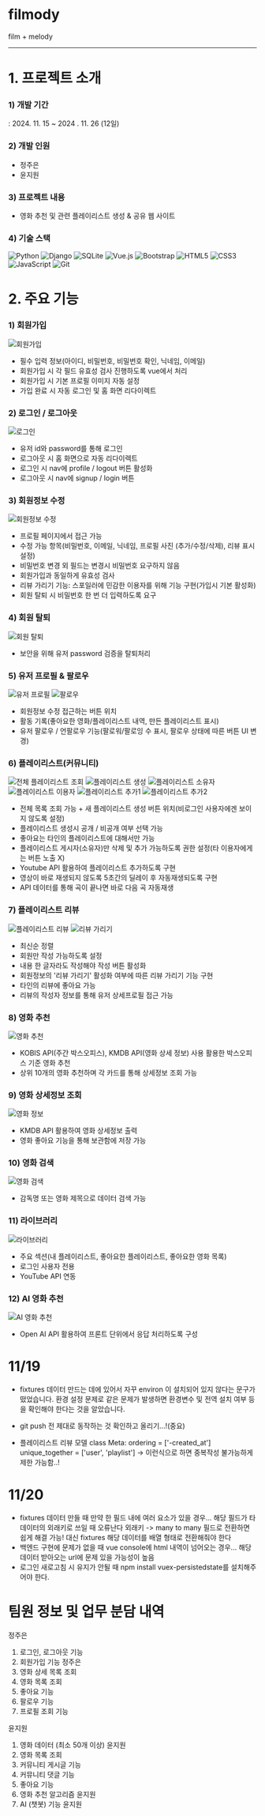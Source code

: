 # filmody

film + melody

<hr />

# 1. 프로젝트 소개

### 1) 개발 기간

   : 2024. 11. 15 ~ 2024 . 11. 26 (12일)

### 2) 개발 인원
  - 정주은
  - 윤지원

### 3) 프로젝트 내용

  - 영화 추천 및 관련 플레이리스트 생성 & 공유 웹 사이트

### 4) 기술 스택

![Python](https://img.shields.io/badge/Python-3776AB?style=for-the-badge&logo=Python&logoColor=white)
![Django](https://img.shields.io/badge/Django-092E20?style=for-the-badge&logo=Django&logoColor=white)
![SQLite](https://img.shields.io/badge/SQLite-003B57?style=for-the-badge&logo=SQLite&logoColor=white)
![Vue.js](https://img.shields.io/badge/Vue.js-4FC08D?style=for-the-badge&logo=Vue.js&logoColor=white)
![Bootstrap](https://img.shields.io/badge/Bootstrap-7952B3?style=for-the-badge&logo=Bootstrap&logoColor=white)
![HTML5](https://img.shields.io/badge/HTML5-E34F26?style=for-the-badge&logo=HTML5&logoColor=white)
![CSS3](https://img.shields.io/badge/CSS3-1572B6?style=for-the-badge&logo=CSS3&logoColor=white)
![JavaScript](https://img.shields.io/badge/JavaScript-F7DF1E?style=for-the-badge&logo=JavaScript&logoColor=black)
![Git](https://img.shields.io/badge/Git-F05032?style=for-the-badge&logo=Git&logoColor=white)


# 2. 주요 기능
### 1) 회원가입
![회원가입](./images/signup.png)
  - 필수 입력 정보(아이디, 비밀번호, 비밀번호 확인, 닉네임, 이메일)
  - 회원가입 시 각 필드 유효성 검사 진행하도록 vue에서 처리
  - 회원가입 시 기본 프로필 이미지 자동 설정
  - 가입 완료 시 자동 로그인 및 홈 화면 리다이렉트

### 2) 로그인 / 로그아웃
![로그인](./images/login.png)
  - 유저 id와 password를 통해 로그인
  - 로그아웃 시 홈 화면으로 자동 리다이렉트
  - 로그인 시 nav에 profile / logout 버튼 활성화
  - 로그아웃 시 nav에 signup / login 버튼 

### 3) 회원정보 수정
![회원정보 수정](./images/profileupdate.png)
  - 프로필 페이지에서 접근 가능
  - 수정 가능 항목(비밀번호, 이메일, 닉네임, 프로필 사진 (추가/수정/삭제), 리뷰 표시 설정)
  - 비밀번호 변경 외 필드는 변경시 비밀번호 요구하지 않음
  - 회원가입과 동일하게 유효성 검사
  - 리뷰 가리기 기능: 스포일러에 민감한 이용자를 위해 기능 구현(가입시 기본 활성화)
  - 회원 탈퇴 시 비밀번호 한 번 더 입력하도록 요구

### 4) 회원 탈퇴
![회원 탈퇴](./images/userdelete.png)
  - 보안을 위해 유저 password 검증을  탈퇴처리

### 5) 유저 프로필 & 팔로우
  ![유저 프로필](./images/profiledetail.png)
  ![팔로우](./images/userfollow.png)
  - 회원정보 수정 접근하는 버튼 위치
  - 활동 기록(좋아요한 영화/플레이리스트 내역, 만든 플레이리스트 표시)
  - 유저 팔로우 / 언팔로우 기능(팔로워/팔로잉 수 표시, 팔로우 상태에 따른 버튼 UI 변경)

### 6) 플레이리스트(커뮤니티)
![전체 플레이리스트 조회](./images/playlist.png)
![플레이리스트 생성](./images/makeplaylist.png)
![플레이리스트 소유자](./images/playlistowner.png)
![플레이리스트 이용자](./images/playlistdetail.png)
![플레이리스트 추가1](./images/youtubesearch.png)
![플레이리스트 추가2](./images/youtubesearchdetail.png)
  - 전체 목록 조회 가능 + 새 플레이리스트 생성 버튼 위치(비로그인 사용자에겐 보이지 않도록 설정)
  - 플레이리스트 생성시 공개 / 비공개 여부 선택 가능
  - 좋아요는 타인의 플레이리스트에 대해서만 가능
  - 플레이리스트 게시자(소유자)만 삭제 및 추가 가능하도록 권한 설정(타 이용자에게는 버튼 노출 X)
  - Youtube API 활용하여 플레이리스트 추가하도록 구현
  - 영상이 바로 재생되지 않도록 5초간의 딜레이 후 자동재생되도록 구현
  - API 데이터를 통해 곡이 끝나면 바로 다음 곡 자동재생

### 7) 플레이리스트 리뷰
![플레이리스트 리뷰](./images/review.png)
![리뷰 가리기](./images/reviewhide.png)
  - 최신순 정렬
  - 회원만 작성 가능하도록 설정
  - 내용 한 글자라도 작성해야 작성 버튼 활성화
  - 회원정보의 '리뷰 가리기' 활성화 여부에 따른 리뷰 가리기 기능 구현
  - 타인의 리뷰에 좋아요 가능
  - 리뷰의 작성자 정보를 통해 유저 상세프로필 접근 가능

### 8) 영화 추천
![영화 추천](./images/recommendmovie.png)
  - KOBIS API(주간 박스오피스), KMDB API(영화 상세 정보) 사용 활용한 박스오피스 기준 영화 추천
  - 상위 10개의 영화 추천하며 각 카드를 통해 상세정보 조회 가능

### 9) 영화 상세정보 조회
![영화 정보](./images/moviedetail.png)
  - KMDB API 활용하여 영화 상세정보 출력
  - 영화 좋아요 기능을 통해 보관함에 저장 가능

### 10) 영화 검색
![영화 검색](./images/search.png)
  - 감독명 또는 영화 제목으로 데이터 검색 가능

### 11) 라이브러리
![라이브러리](./images/myplaylist.png)
  - 주요 섹션(내 플레이리스트, 좋아요한 플레이리스트, 좋아요한 영화 목록)
  - 로그인 사용자 전용
  - YouTube API 연동

### 12) AI 영화 추천
![AI 영화 추천](./images/airecommend.png)
  - Open AI API 활용하여 프론트 단위에서 응답 처리하도록 구성




# 11/19

- fixtures 데이터 만드는 데에 있어서 자꾸 environ 이 설치되어 있지 않다는 문구가 떴었습니다.
  환경 설정 문제로 같은 문제가 발생하면 환경변수 및 전역 설치 여부 등을 확인해야 한다는 것을 알았습니다.
- git push 전 제대로 동작하는 것 확인하고 올리기...!(중요)

- 플레이리스트 리뷰 모델
 class Meta:
        ordering = ['-created_at']
        unique_together = ['user', 'playlist']
        -> 이런식으로 하면 중복작성 불가능하게 제한 가능함..!

# 11/20
- fixtures 데이터 만들 때 만약 한 필드 내에 여러 요소가 있을 경우...
  해당 필드가 타 데이터의 외래키로 쓰일 때 오류난다
  외래키 -> many to many 필드로 전환하면 쉽게 해결 가능!
  대신 fixtures 해당 데이터를 배열 형태로 전환해줘야 한다
- 백엔드 구현에 문제가 없을 때 vue console에 html 내역이 넘어오는 경우...
  해당 데이터 받아오는 url에 문제 있을 가능성이 높음
- 로그인 새로고침 시 유지가 안될 때
  npm install vuex-persistedstate를 설치해주어야 한다.


# 팀원 정보 및 업무 분담 내역
 정주은
 1. 로그인, 로그아웃 기능
 2. 회원가입 기능	정주은
 3. 영화 상세 목록 조회
 4. 영화 목록 조회
 5. 좋아요 기능
 6. 팔로우 기능
 7. 프로필 조회 기능
       
 윤지원
 1. 영화 데이터 (최소 50개 이상)	윤지원
 2. 영화 목록 조회
 3. 커뮤니티 게시글 기능
 4. 커뮤니티 댓글 기능
 5. 좋아요 기능	
 6. 영화 추천 알고리즘	윤지원
 7. AI (챗봇) 기능	윤지원
